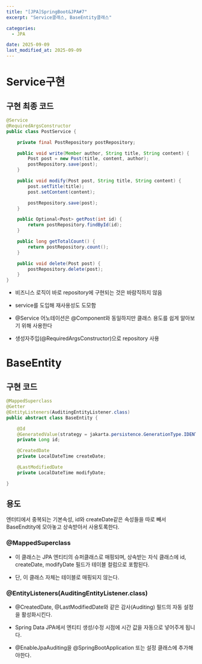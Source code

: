 ```yaml
---
title: "[JPA]SpringBoot&JPA#7"
excerpt: "Service클래스, BaseEntity클래스"

categories:
  - JPA

date: 2025-09-09
last_modified_at: 2025-09-09
---
```


# Service구현

## 구현 최종 코드

```java
@Service
@RequiredArgsConstructor
public class PostService {

    private final PostRepository postRepository;

    public void write(Member author, String title, String content) {
        Post post = new Post(title, content, author);
        postRepository.save(post);
    }

    public void modify(Post post, String title, String content) {
        post.setTitle(title);
        post.setContent(content);

        postRepository.save(post);
    }

    public Optional<Post> getPost(int id) {
        return postRepository.findById(id);
    }

    public long getTotalCount() {
        return postRepository.count();
    }

    public void delete(Post post) {
        postRepository.delete(post);
    }
}
```

- 비즈니스 로직이 바로 repository에 구현되는 것은 바람직하지 않음

- service를 도입해 재사용성도 도모함

- @Service 어노테이션은 @Component와 동일하지만 클래스 용도를 쉽게 알아보기 위해 사용한다

- 생성자주입(@RequiredArgsConstructor)으로 repository 사용

# BaseEntity

## 구현 코드

```java
@MappedSuperclass
@Getter
@EntityListeners(AuditingEntityListener.class)
public abstract class BaseEntity {

    @Id
    @GeneratedValue(strategy = jakarta.persistence.GenerationType.IDENTITY)
    private Long id;

    @CreatedDate
    private LocalDateTime createDate;

    @LastModifiedDate
    private LocalDateTime modifyDate;

}
```

## 용도

엔터티에서 중복되는 기본속성, id와 createDate같은 속성들을 따로 빼서 BaseEndtity에 모아놓고 상속받아서 사용토록한다.

### @MappedSuperclass

- 이 클래스는 JPA 엔티티의 슈퍼클래스로 매핑되며, 상속받는 자식 클래스에 id, createDate, modifyDate 필드가 테이블 컬럼으로 포함된다.

- 단, 이 클래스 자체는 테이블로 매핑되지 않는다.

### @EntityListeners(AuditingEntityListener.class)

- @CreatedDate, @LastModifiedDate와 같은 감사(Auditing) 필드의 자동 설정을 활성화시킨다.

- Spring Data JPA에서 엔티티 생성/수정 시점에 시간 값을 자동으로 넣어주게 됩니다.

- @EnableJpaAuditing을 @SpringBootApplication 또는 설정 클래스에 추가해야한다.
